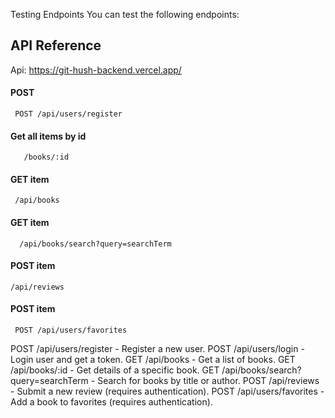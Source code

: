 Testing Endpoints
You can test the following endpoints:



## API Reference

Api:  https://git-hush-backend.vercel.app/

#### POST 

```http
 POST /api/users/register
```

#### Get all items by id

```http
   /books/:id
```

#### GET item

```http
 /api/books
```

#### GET item

```http
  /api/books/search?query=searchTerm
```

#### POST item

```http
/api/reviews
```


#### POST item

```http
 POST /api/users/favorites
```







POST /api/users/register - Register a new user.
POST /api/users/login - Login user and get a token.
GET /api/books - Get a list of books.
GET /api/books/:id - Get details of a specific book.
GET /api/books/search?query=searchTerm - Search for books by title or author.
POST /api/reviews - Submit a new review (requires authentication).
POST /api/users/favorites - Add a book to favorites (requires authentication).
